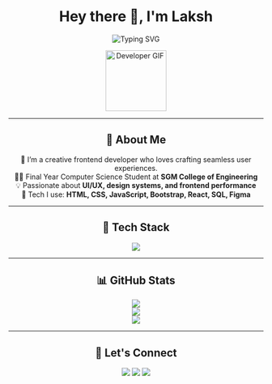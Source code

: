 <h1 align="center">Hey there 👋, I'm Laksh </h1>

<p align="center">
  <img src="https://readme-typing-svg.herokuapp.com?font=Fira+Code&size=26&duration=3000&pause=1000&color=00C2FF&center=true&vCenter=true&width=600&lines=Frontend+Web+Developer;UI%2FUX+Designer+%7C+React+Lover;Designing+Clean+and+Responsive+Interfaces;Final+Year+CSE+@+SGMCOE+🚀" alt="Typing SVG">
</p>

<p align="center">
  <img src="https://media.giphy.com/media/QssGEmpkyEOhBCb7e1/giphy.gif" width="120" alt="Developer GIF"/>
</p>

---

<h2 align="center">🚀 About Me</h2>
<p align="center">
  🎨 I’m a creative frontend developer who loves crafting seamless user experiences.<br/>
  🧑‍🎓 Final Year Computer Science Student at <strong>SGM College of Engineering</strong><br/>
  💡 Passionate about <strong>UI/UX, design systems, and frontend performance</strong><br/>
  🔧 Tech I use: <strong>HTML, CSS, JavaScript, Bootstrap, React, SQL, Figma</strong><br/>
</p>

---

<h2 align="center">🧠 Tech Stack</h2>
<p align="center">
  <img src="https://skillicons.dev/icons?i=html,css,js,react,bootstrap,figma,mysql,vscode" />
</p>

---

<h2 align="center">📊 GitHub Stats</h2>
<p align="center">
<!-- GitHub Stats -->
<p align="center">
  <img src="https://github-readme-stats.vercel.app/api?username=Laksh25-code&show_icons=true&theme=tokyonight" />
  <br />
  <img src="https://github-readme-streak-stats.herokuapp.com?user=Laksh25-code&theme=tokyonight" />
  <br />
  <img src="https://github-readme-stats.vercel.app/api/top-langs/?username=Laksh25-code&layout=compact&theme=tokyonight&hide_border=true" />
</p>

</p>

---

<h2 align="center">🔗 Let's Connect</h2>
<p align="center">
  <a href="mailto:laksh.dev.code@gmail.com"><img src="https://img.shields.io/badge/Gmail-D14836?style=for-the-badge&logo=gmail&logoColor=white"/></a>
  <a href="https://linkedin.com/in/laksh-profile"><img src="https://img.shields.io/badge/LinkedIn-0077B5?style=for-the-badge&logo=linkedin&logoColor=white"/></a>
  <a href="https://figma.com/@laksh"><img src="https://img.shields.io/badge/Figma-1E1E2F?style=for-the-badge&logo=figma&logoColor=white"/></a>
</p>
